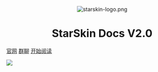 <p align="center">
<img src="https://img-2.shanrenyi.top/i/2022/09/09/631b21a40880d.png" alt="starskin-logo.png" title="starskin-logo.png" />
</p>
<h1 align="center">StarSkin Docs V2.0</h1>

[官网](https://star-skin.shanrenyi.top/)
[群聊](https://url.shanrenyi.top/starskin)
[开始阅读](https://docs.starskin.eu.org/#/./docs/a-1%E5%85%B3%E4%BA%8E%E6%9C%AC%E9%A1%B5%E9%9D%A2)

![](https://img-2.shanrenyi.top/i/2022/12/24/63a69af986b11.gif)



